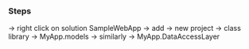 ### Steps

-> right click on solution SampleWebApp -> add -> new project -> class library -> MyApp.models
-> similarly -> MyApp.DataAccessLayer

